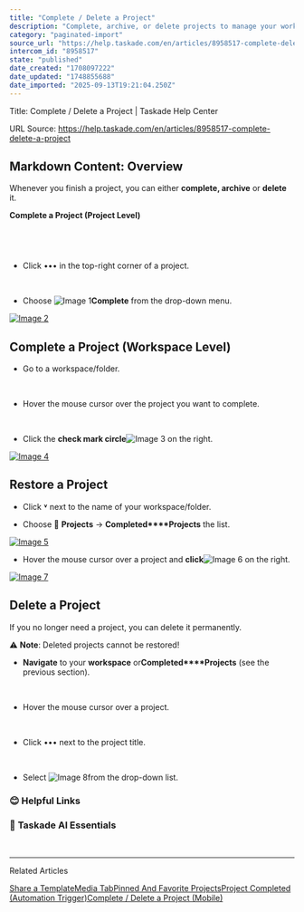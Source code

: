 ```yaml
---
title: "Complete / Delete a Project"
description: "Complete, archive, or delete projects to manage your workspace."
category: "paginated-import"
source_url: "https://help.taskade.com/en/articles/8958517-complete-delete-a-project"
intercom_id: "8958517"
state: "published"
date_created: "1708097222"
date_updated: "1748855688"
date_imported: "2025-09-13T19:21:04.250Z"
---
```


Title: Complete / Delete a Project | Taskade Help Center

URL Source: https://help.taskade.com/en/articles/8958517-complete-delete-a-project

Markdown Content:
**Overview**
------------

Whenever you finish a project, you can either **complete, archive** or **delete** it.

**Complete a Project (Project Level)**

​
-----------------------------------------

*   Click ••• in the top-right corner of a project.

​

*   Choose ![Image 1](https://taskade.intercom-attachments-7.com/i/o/965375642/88c04959a962c7387d2c4aac/9097973089299?expires=1757916000&signature=14d883f127dc7aec566056b6f246fc7541cb3873563fe6fee1bc298a98797622&req=fSYiFc57m4VdFb4X1HO4gbyw7OKSlsWmaHQaYBcB59oWD8dV%2FB0qpXRmHn5j%0A)**Complete** from the drop-down menu.

[![Image 2](https://downloads.intercomcdn.com/i/o/plyqw4hf/1419013108/3ca212203c56c0ece32e86b05744/propject-level-complete.png?expires=1757792700&signature=2f2f4b7aa8d6512065e7453b6de828721677fd0e0e26d884a4c19053d9cb82e5&req=dSQmH8l%2FnoBfUfMW1HO4zaIgiOG76XDrDKaVW%2FsWwRhaWLubLeV3AVIUjv6O%0AogJSo%2FMqpkHKI%2F946Ss%3D%0A)](https://downloads.intercomcdn.com/i/o/plyqw4hf/1419013108/3ca212203c56c0ece32e86b05744/propject-level-complete.png?expires=1757792700&signature=2f2f4b7aa8d6512065e7453b6de828721677fd0e0e26d884a4c19053d9cb82e5&req=dSQmH8l%2FnoBfUfMW1HO4zaIgiOG76XDrDKaVW%2FsWwRhaWLubLeV3AVIUjv6O%0AogJSo%2FMqpkHKI%2F946Ss%3D%0A)

**Complete a Project (Workspace Level)**
----------------------------------------

*   Go to a workspace/folder.

​

*   Hover the mouse cursor over the project you want to complete.

​

*   Click the **check mark circle**![Image 3](https://taskade.intercom-attachments-7.com/i/o/965375639/07a0f02e78c49e4b7b85da27/9097973089299?expires=1757916000&signature=650b457f23e91c03e4b1ff87680b8fed6606af7582340bdb12b06f92fe2099ff&req=fSYiFc57m4JWFb4X1HO4gbcO24Gjj6waGo0A%2FdfvHQysZeV1vPiRqjXozoqc%0A) on the right.

[![Image 4](https://downloads.intercomcdn.com/i/o/plyqw4hf/1419014219/f9d72463e15981a262ba6cfbfa02/workspace-level-complete.jpg?expires=1757792700&signature=38d2b58d412e08ac2e65e520f69bd4c0103155e3cb69924d0068704209c3d10b&req=dSQmH8l%2FmYNeUPMW1HO4zV3vsBJf3rk4%2FPDO1RsRZ1JLgOSpFcqe20p8lzIf%0AlmF9qZthow4pjE%2F0i0U%3D%0A)](https://downloads.intercomcdn.com/i/o/plyqw4hf/1419014219/f9d72463e15981a262ba6cfbfa02/workspace-level-complete.jpg?expires=1757792700&signature=38d2b58d412e08ac2e65e520f69bd4c0103155e3cb69924d0068704209c3d10b&req=dSQmH8l%2FmYNeUPMW1HO4zV3vsBJf3rk4%2FPDO1RsRZ1JLgOSpFcqe20p8lzIf%0AlmF9qZthow4pjE%2F0i0U%3D%0A)

**Restore a Project**
---------------------

*   Click **˅** next to the name of your workspace/folder.

*   Choose 📄 **Projects** → **Completed****Projects** the list.

[![Image 5](https://downloads.intercomcdn.com/i/o/plyqw4hf/1419015677/c190ccfac2322cf6118a4f6f92f2/restore-project-1.jpg?expires=1757792700&signature=6e8ff797dbba146ee87800c9dad186745fa5c2437830734b259d0bf8f96469fe&req=dSQmH8l%2FmIdYXvMW1HO4zeflCnOetQ0puI3JKIU9Y0m5pMuCvebmTBg3HT6h%0Av7qshy77zluAJ9vM9ok%3D%0A)](https://downloads.intercomcdn.com/i/o/plyqw4hf/1419015677/c190ccfac2322cf6118a4f6f92f2/restore-project-1.jpg?expires=1757792700&signature=6e8ff797dbba146ee87800c9dad186745fa5c2437830734b259d0bf8f96469fe&req=dSQmH8l%2FmIdYXvMW1HO4zeflCnOetQ0puI3JKIU9Y0m5pMuCvebmTBg3HT6h%0Av7qshy77zluAJ9vM9ok%3D%0A)

*   Hover the mouse cursor over a project and **click**![Image 6](https://taskade.intercom-attachments-7.com/i/o/965375662/80620c2fe274b72cabc4a9c8/9098091398419?expires=1757916000&signature=e55c5df10ceb0f5a4bd61df817d3074ca13b28b4d8218dae23776f36d5aa8416&req=fSYiFc57m4ddFb4X1HO4gT4VjT%2B7XcYp69QN5vq1ro6ubRikkSKWv0DTKPIR%0A) on the right.

[![Image 7](https://downloads.intercomcdn.com/i/o/plyqw4hf/1419019050/fe174cfd787f0dfd3a7fcfd30a3a/restore-project-2.jpg?expires=1757792700&signature=2ce3395d3630655c8327c36207d804d00f4156ed73f172e401eea4917e39f131&req=dSQmH8l%2FlIFaWfMW1HO4zaZLmvan5A8ZuwMOMHINprntk72XjtROhCz0OdCC%0Azwp1GuUGzt7hev%2Fb%2B6Q%3D%0A)](https://downloads.intercomcdn.com/i/o/plyqw4hf/1419019050/fe174cfd787f0dfd3a7fcfd30a3a/restore-project-2.jpg?expires=1757792700&signature=2ce3395d3630655c8327c36207d804d00f4156ed73f172e401eea4917e39f131&req=dSQmH8l%2FlIFaWfMW1HO4zaZLmvan5A8ZuwMOMHINprntk72XjtROhCz0OdCC%0Azwp1GuUGzt7hev%2Fb%2B6Q%3D%0A)

**Delete a Project**
--------------------

If you no longer need a project, you can delete it permanently.

⚠️ **Note**: Deleted projects cannot be restored!

*   **Navigate** to your **workspace** or**Completed****Projects** (see the previous section).

​

*   Hover the mouse cursor over a project.

​

*   Click ••• next to the project title.

​

*   Select ![Image 8](https://taskade.intercom-attachments-7.com/i/o/965375658/e192c5a3eed1a171f89e1cb5/9098254211859?expires=1757916000&signature=ec3e75efa1ea0718b2f1b334b9f9feeb291bcedbfca4ad9d65e2d4b3e31326af&req=fSYiFc57m4RXFb4X1HO4gfqIfI4ANFXydZxTQkkNjQGov%2FACdi%2FtvVuc02fI%0A)from the drop-down list.

### **😊 Helpful Links**

### 🤖 **Taskade AI Essentials**

​

* * *

Related Articles

[Share a Template](https://help.taskade.com/en/articles/8958397-share-a-template)[Media Tab](https://help.taskade.com/en/articles/8958461-media-tab)[Pinned And Favorite Projects](https://help.taskade.com/en/articles/8958482-pinned-and-favorite-projects)[Project Completed (Automation Trigger)](https://help.taskade.com/en/articles/11406786-project-completed-automation-trigger)[Complete / Delete a Project (Mobile)](https://help.taskade.com/en/articles/11430854-complete-delete-a-project-mobile)
